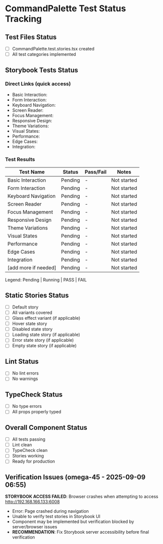 # CommandPalette Test Status Tracking

## Test Files Status

- [ ] CommandPalette.test.stories.tsx created
- [ ] All test categories implemented

## Storybook Tests Status

### Direct Links (quick access)

- Basic Interaction: <paste URL from UI>
- Form Interaction: <paste URL from UI>
- Keyboard Navigation: <paste URL from UI>
- Screen Reader: <paste URL from UI>
- Focus Management: <paste URL from UI>
- Responsive Design: <paste URL from UI>
- Theme Variations: <paste URL from UI>
- Visual States: <paste URL from UI>
- Performance: <paste URL from UI>
- Edge Cases: <paste URL from UI>
- Integration: <paste URL from UI>

### Test Results

| Test Name            | Status  | Pass/Fail | Notes       |
| -------------------- | ------- | --------- | ----------- |
| Basic Interaction    | Pending | -         | Not started |
| Form Interaction     | Pending | -         | Not started |
| Keyboard Navigation  | Pending | -         | Not started |
| Screen Reader        | Pending | -         | Not started |
| Focus Management     | Pending | -         | Not started |
| Responsive Design    | Pending | -         | Not started |
| Theme Variations     | Pending | -         | Not started |
| Visual States        | Pending | -         | Not started |
| Performance          | Pending | -         | Not started |
| Edge Cases           | Pending | -         | Not started |
| Integration          | Pending | -         | Not started |
| [add more if needed] | Pending | -         | Not started |

Legend: Pending | Running | PASS | FAIL

## Static Stories Status

- [ ] Default story
- [ ] All variants covered
- [ ] Glass effect variant (if applicable)
- [ ] Hover state story
- [ ] Disabled state story
- [ ] Loading state story (if applicable)
- [ ] Error state story (if applicable)
- [ ] Empty state story (if applicable)

## Lint Status

- [ ] No lint errors
- [ ] No warnings

## TypeCheck Status

- [ ] No type errors
- [ ] All props properly typed

## Overall Component Status

- [ ] All tests passing
- [ ] Lint clean
- [ ] TypeCheck clean
- [ ] Stories working
- [ ] Ready for production

## Verification Issues (omega-45 - 2025-09-09 06:55)

**STORYBOOK ACCESS FAILED**: Browser crashes when attempting to access http://192.168.166.133:6008

- Error: Page crashed during navigation
- Unable to verify test stories in Storybook UI
- Component may be implemented but verification blocked by server/browser issues
- **RECOMMENDATION**: Fix Storybook server accessibility before final verification
